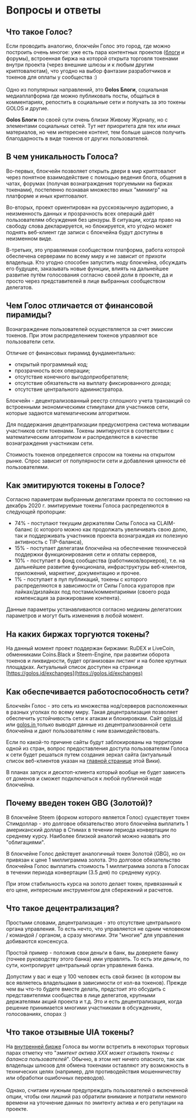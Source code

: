 # Вопросы и ответы

## **Что такое Голос?**

Если проводить аналогию, блокчейн Голос это город, где можно построить очень многое: уже есть пара контентных проектов ([блоги](welcome/) и форумы), встроенная биржа на которой открыта торговля токенами внутри проекта (через внешние шлюзы и к любым другим криптовалютам), что угодно на выбор фантазии разработчиков и токенов для оплаты у сообщества :)\
\
Одно из популярных направлений, это **Golos Блоги**, социальная медиаплатформа где можно публиковать посты, общаться в комментариях, репостить в социальные сети и получать за это токены GOLOS и другие.

**Golos Блоги** по своей сути очень близки Живому Журналу, но с элементами социальных сетей. Тут нет приоритета для тех или иных материалов, но чем интереснее контент, тем больше шансов получить благодарность в виде токенов от других пользователей.

## **В чем уникальность Голоса?**

Во-первых, блокчейн позволяет открыть двери в мир криптовалют через понятное взаимодействие с помощью ведения блога, общения в чатах, форумах (получая вознаграждения торгуемыми на биржах токенами), постепенно познавая множество иных "миниигр" на платформе и иных криптовалют.

Во-вторых, проект ориентирован на русскоязычную аудиторию, а неизменность данных и прозрачность всех операций даёт пользователям обсуждения без цензуры. В ситуации, когда право на свободу слова декларируется, но блокируется, кто угодно может поднять веб-клиент где записи с блокчейна будут доступны в неизменном виде.

В-третьих, это управляемая сообществом платформа, работа которой обеспечена серверами по всему миру и не зависит от прихоти владельца. Кто угодно способен запустить ноду блокчейна, обсуждать его будущее, заказывать новые функции, влиять на дальнейшее развитие путём голосования согласно своей доли в проекте, да и просто через представителей в лице выбранных сообществом делегатов.

## **Чем Голос отличается от финансовой пирамиды?**

Вознаграждение пользователей осуществляется за счет эмиссии токенов. При этом распределением токенов управляют все пользователи сети.&#x20;

Отличие от финансовых пирамид фундаментально:

* открытый программный код;
* прозрачность всех операции;
* отсутствие конечного выгодоприобретателя;
* отсутствие обязательств на выплату фиксированного дохода;
* отсутствие центрального администратора.

Блокчейн - децентрализованный реестр сплошного учета транзакций со встроенными экономическими стимулами для участников сети, которые задаются математическим алгоритмом.

Для поддержания децентрализации предусмотрена система мотивации участников сети токенами. Токены эмитируются в соответствии с математическим алгоритмом и распределяются в качестве вознаграждения участникам сети.

Стоимость токенов определяется спросом на токены на открытом рынке. Спрос зависит от популярности сети и добавления ценности её пользователями.

## **Как эмитируются токены в Голосе?**

Согласно параметрам выбранным делегатами проекта по состоянию на декабрь 2020 г. эмитируемые токены Голоса распределяются в следующей пропорции:

* 74% - поступают текущим держателям Силы Голоса на CLAIM-баланс (с которого можно как продолжать увеличивать свою долю, так и поддерживать участников проекта вознаграждая их полезную активность с TIP-баланса),
* 15% - поступает делегатам блокчейна на обеспечение технической поддержки функционирования сети и оплаты серверов,
* 10% - поступает в фонд сообщества (работников/воркеров), т.е. на дальнейшее развитие функционала, инфраструктуры веб-клиентов, приложений, маркетинг, документацию и прочее.
* 1% - поступает в пул публикаций, токены с которого распределяются в зависимости от Силы Голоса кураторов при лайках/дизлайках под постами/комментариями (своего рода компенсация за ранжирование контента).

Данные параметры устанавливаются согласно медианы делегатских параметров и могут быть изменения в любой момент.

## **На каких биржах торгуются токены?**

На данный момент проект поддержан биржами: RuDEX и LiveCoin, обменниками Coins.Black и Steem-Engine, при развитии оборота токенов и ликвидности, будет организован листинг и на более крупных площадках. Актуальный список доступен на странице [https://golos.id/exchanges](https://golos.id/exchanges)

## **Как обеспечивается работоспособность сети?**

Блокчейн Голос - это сеть из множества нод/серверов расположенных в разных уголках по всему миру. Такая децентрализация позволяет обеспечить устойчивость сети к атакам и блокировкам. Сайт [golos.id](https://golos.id) или [golos.in ](https://golos.in)только выводят данные из децентрализованной сети блокчейна и дают пользователям с ним взаимодействовать.

Если по какой-то причине сайты будут заблокированы на территории одной из стран, вопрос предоставления доступа пользователям Голоса к сети будет решаться путем создания зеркал сайта (актуальный список веб-клиентов указан на [главной странице](https://wiki.golos.id) этой Вики).

В планах запуск и десктоп-клиента который вообще не будет зависеть от доменов и сможет подключаться к любой публичной ноде блокчейна.

## **Почему введен токен GBG (Золотой)?**

В блокчейне Steem (форком которого является Голос) существует токен Стимдоллар - это долговое обязательство этого блокчейна выплатить 1 американский доллар в Стимах в течении периода конвертации по среднему курсу. Наиболее близкой аналогий можно назвать это "облигациями".

В блокчейне Голос действует аналогичный токен Золотой (GBG), но он привязан к цене 1 миллиграмма золота. Это долговое обязательство блокчейна Голос выплатить стоимость 1 миллиграмма золота в Голосах в течении периода конвертации (3.5 дня) по среднему курсу.

При этом стабильность курса на золото делает токен, привязанный к его цене, интересным инструментом для сбережений и расчетов.

## **Что такое децентрализация?**

Простыми словами, децентрализация - это отсутствие центрального органа управления. То есть нечто, что управляется не одним человеком / командой / органом, а сразу многими. Эти "многие" для управления добиваются консенсуса.

Простой пример - положив свои деньги в банк, вы доверяете банку (точнее руководству этого банка) ими управлять. То есть эти деньги, по сути, контролирует центральный орган управления банка.

Допустим у вас и еще у 100 человек есть свой бизнес (в котором вы все являетесь владельцами в зависимости от кол-ва токенов). Прежде чем вы что-то будете вместе делать, предстоит это обсудить с представителями сообщества в лице делегатов, крупными держателями акций проекта и т.д. Это и есть децентрализация, когда решение принимается многими участниками в обсуждениях, голосованиях, спорах :)

## Что такое отзывные UIA токены?

На [внутренней бирже](https://golos.id/market) Голоса вы могли встретить в некоторых торговых парах отметку что "_эмитент актива XXX может отзывать токены с баланса пользователей_". Обычно, в этом нет ничего опасного, так как владельцы шлюзов для обмена токенами оставляют эту возможность в технических целях (например, для противодействия мошенничеству или обработки ошибочных переводов).\
\
Однако, считаем нужным предупреждать пользователей о включенной опции, чтобы они лишний раз обратили внимание и потратили немного времени на уточнение данных по эмитенту актива и его репутации на проекте.
